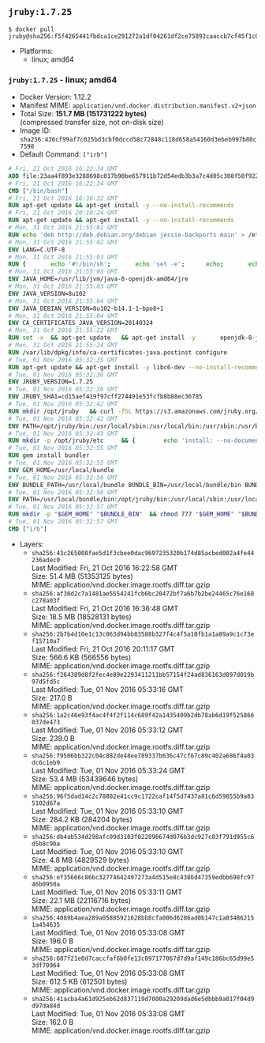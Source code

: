 ## `jruby:1.7.25`

```console
$ docker pull jruby@sha256:f5f4265441fbdca1ce291272a1df04261df2ce75892caaccb7cf45f1c0c53340
```

-	Platforms:
	-	linux; amd64

### `jruby:1.7.25` - linux; amd64

-	Docker Version: 1.12.2
-	Manifest MIME: `application/vnd.docker.distribution.manifest.v2+json`
-	Total Size: **151.7 MB (151731222 bytes)**  
	(compressed transfer size, not on-disk size)
-	Image ID: `sha256:436cf99af7c025bd3cbf0dccd58c72848c118d658a54160d3ebeb997b80c7598`
-	Default Command: `["irb"]`

```dockerfile
# Fri, 21 Oct 2016 16:22:34 GMT
ADD file:23aa4f893e3288698c017b90be657911b72d54edb3b3a7c4d05c308f50f9228f in / 
# Fri, 21 Oct 2016 16:22:34 GMT
CMD ["/bin/bash"]
# Fri, 21 Oct 2016 16:36:32 GMT
RUN apt-get update && apt-get install -y --no-install-recommends 		ca-certificates 		curl 		wget 	&& rm -rf /var/lib/apt/lists/*
# Fri, 21 Oct 2016 20:10:24 GMT
RUN apt-get update && apt-get install -y --no-install-recommends 		bzip2 		unzip 		xz-utils 	&& rm -rf /var/lib/apt/lists/*
# Mon, 31 Oct 2016 21:55:01 GMT
RUN echo 'deb http://deb.debian.org/debian jessie-backports main' > /etc/apt/sources.list.d/jessie-backports.list
# Mon, 31 Oct 2016 21:55:02 GMT
ENV LANG=C.UTF-8
# Mon, 31 Oct 2016 21:55:03 GMT
RUN { 		echo '#!/bin/sh'; 		echo 'set -e'; 		echo; 		echo 'dirname "$(dirname "$(readlink -f "$(which javac || which java)")")"'; 	} > /usr/local/bin/docker-java-home 	&& chmod +x /usr/local/bin/docker-java-home
# Mon, 31 Oct 2016 21:55:03 GMT
ENV JAVA_HOME=/usr/lib/jvm/java-8-openjdk-amd64/jre
# Mon, 31 Oct 2016 21:55:03 GMT
ENV JAVA_VERSION=8u102
# Mon, 31 Oct 2016 21:55:04 GMT
ENV JAVA_DEBIAN_VERSION=8u102-b14.1-1~bpo8+1
# Mon, 31 Oct 2016 21:55:04 GMT
ENV CA_CERTIFICATES_JAVA_VERSION=20140324
# Mon, 31 Oct 2016 21:55:22 GMT
RUN set -x 	&& apt-get update 	&& apt-get install -y 		openjdk-8-jre-headless="$JAVA_DEBIAN_VERSION" 		ca-certificates-java="$CA_CERTIFICATES_JAVA_VERSION" 	&& rm -rf /var/lib/apt/lists/* 	&& [ "$JAVA_HOME" = "$(docker-java-home)" ]
# Mon, 31 Oct 2016 21:55:24 GMT
RUN /var/lib/dpkg/info/ca-certificates-java.postinst configure
# Tue, 01 Nov 2016 05:32:35 GMT
RUN apt-get update && apt-get install -y libc6-dev --no-install-recommends && rm -rf /var/lib/apt/lists/*
# Tue, 01 Nov 2016 05:32:36 GMT
ENV JRUBY_VERSION=1.7.25
# Tue, 01 Nov 2016 05:32:36 GMT
ENV JRUBY_SHA1=cd15aef419f97cff274491e53fcfb8b88ec36785
# Tue, 01 Nov 2016 05:32:42 GMT
RUN mkdir /opt/jruby   && curl -fSL https://s3.amazonaws.com/jruby.org/downloads/${JRUBY_VERSION}/jruby-bin-${JRUBY_VERSION}.tar.gz -o /tmp/jruby.tar.gz   && echo "$JRUBY_SHA1 /tmp/jruby.tar.gz" | sha1sum -c -   && tar -zx --strip-components=1 -f /tmp/jruby.tar.gz -C /opt/jruby   && rm /tmp/jruby.tar.gz   && update-alternatives --install /usr/local/bin/ruby ruby /opt/jruby/bin/jruby 1
# Tue, 01 Nov 2016 05:32:42 GMT
ENV PATH=/opt/jruby/bin:/usr/local/sbin:/usr/local/bin:/usr/sbin:/usr/bin:/sbin:/bin
# Tue, 01 Nov 2016 05:32:43 GMT
RUN mkdir -p /opt/jruby/etc 	&& { 		echo 'install: --no-document'; 		echo 'update: --no-document'; 	} >> /opt/jruby/etc/gemrc
# Tue, 01 Nov 2016 05:32:55 GMT
RUN gem install bundler
# Tue, 01 Nov 2016 05:32:55 GMT
ENV GEM_HOME=/usr/local/bundle
# Tue, 01 Nov 2016 05:32:56 GMT
ENV BUNDLE_PATH=/usr/local/bundle BUNDLE_BIN=/usr/local/bundle/bin BUNDLE_SILENCE_ROOT_WARNING=1 BUNDLE_APP_CONFIG=/usr/local/bundle
# Tue, 01 Nov 2016 05:32:56 GMT
ENV PATH=/usr/local/bundle/bin:/opt/jruby/bin:/usr/local/sbin:/usr/local/bin:/usr/sbin:/usr/bin:/sbin:/bin
# Tue, 01 Nov 2016 05:32:57 GMT
RUN mkdir -p "$GEM_HOME" "$BUNDLE_BIN" 	&& chmod 777 "$GEM_HOME" "$BUNDLE_BIN"
# Tue, 01 Nov 2016 05:32:57 GMT
CMD ["irb"]
```

-	Layers:
	-	`sha256:43c265008fae5d1f3cbee0dac9697235320b174d85acbed002a4fe44236adec0`  
		Last Modified: Fri, 21 Oct 2016 16:22:58 GMT  
		Size: 51.4 MB (51353125 bytes)  
		MIME: application/vnd.docker.image.rootfs.diff.tar.gzip
	-	`sha256:af36d2c7a1481ae5554241fcb6bc20472bf7a6b7b2be24465c76e168c278a03f`  
		Last Modified: Fri, 21 Oct 2016 16:36:48 GMT  
		Size: 18.5 MB (18528131 bytes)  
		MIME: application/vnd.docker.image.rootfs.diff.tar.gzip
	-	`sha256:2b7b4d10e1c13c063d94bb83588b327f4c4f5a10fb1a1a89a9c1c73ef15710a7`  
		Last Modified: Fri, 21 Oct 2016 20:11:17 GMT  
		Size: 566.6 KB (566556 bytes)  
		MIME: application/vnd.docker.image.rootfs.diff.tar.gzip
	-	`sha256:f264389d8f2fec4e89e2293411211bb57154f24ad836163d897d019b97d5fd5c`  
		Last Modified: Tue, 01 Nov 2016 05:33:16 GMT  
		Size: 217.0 B  
		MIME: application/vnd.docker.image.rootfs.diff.tar.gzip
	-	`sha256:1a2c46e93f4ac4f4f2f114c689f42a1435409b2db78ab6d19f525866037de473`  
		Last Modified: Tue, 01 Nov 2016 05:33:12 GMT  
		Size: 239.0 B  
		MIME: application/vnd.docker.image.rootfs.diff.tar.gzip
	-	`sha256:f9506bb322c04c882de48ee789337b636c47cf67c89c402a686f4a03dc6c1eb9`  
		Last Modified: Tue, 01 Nov 2016 05:33:24 GMT  
		Size: 53.4 MB (53439646 bytes)  
		MIME: application/vnd.docker.image.rootfs.diff.tar.gzip
	-	`sha256:96f5dad14c2c78802e41cc9c1722caf14f5d7437a81c6d59855b9a835102d67a`  
		Last Modified: Tue, 01 Nov 2016 05:33:10 GMT  
		Size: 284.2 KB (284204 bytes)  
		MIME: application/vnd.docker.image.rootfs.diff.tar.gzip
	-	`sha256:db4ab534d298afc09d3103f022896674d076b3dc927c03f791d955c6d5b8c9ba`  
		Last Modified: Tue, 01 Nov 2016 05:33:10 GMT  
		Size: 4.8 MB (4829529 bytes)  
		MIME: application/vnd.docker.image.rootfs.diff.tar.gzip
	-	`sha256:ef35666c86bc32774642497273a4d515e8c4386d47359edbb698fc9746b0950a`  
		Last Modified: Tue, 01 Nov 2016 05:33:11 GMT  
		Size: 22.1 MB (22116716 bytes)  
		MIME: application/vnd.docker.image.rootfs.diff.tar.gzip
	-	`sha256:4089b4aea289a05885921628bb8cfa006d6286ad0b147c1a034862151a454635`  
		Last Modified: Tue, 01 Nov 2016 05:33:08 GMT  
		Size: 196.0 B  
		MIME: application/vnd.docker.image.rootfs.diff.tar.gzip
	-	`sha256:687f21e0d7caccfaf6b0fe13c097177067d7d9af149c186bc65d99e53df70964`  
		Last Modified: Tue, 01 Nov 2016 05:33:08 GMT  
		Size: 612.5 KB (612501 bytes)  
		MIME: application/vnd.docker.image.rootfs.diff.tar.gzip
	-	`sha256:41acba4a61d925eb62d837119d7000a29209dad6e5dbbb9a017f04d9d97da84d`  
		Last Modified: Tue, 01 Nov 2016 05:33:08 GMT  
		Size: 162.0 B  
		MIME: application/vnd.docker.image.rootfs.diff.tar.gzip
